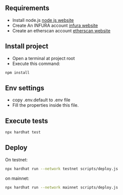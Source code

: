 ## Requirements
- Install node.js [node js website](https://nodejs.org/en/)
- Create An INFURA account [infura website](https://infura.io)
- Create an etherscan account [etherscan website](https://etherscan.io/register)

## Install project
- Open a terminal at project root
- Execute this command:

```bash
npm install
```

## Env settings
- copy .env.default to .env file
- Fill the properties inside this file.

## Execute tests
```bash
npx hardhat test   

```

## Deploy
On testnet:
```bash
npx hardhat run --network testnet scripts/deploy.js

```

on mainnet:
```bash
npx hardhat run --network mainnet scripts/deploy.js

```